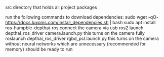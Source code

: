 src directory that holds all project packages


run the following commands to download dependencies:
sudo wget -qO- https://docs.luxonis.com/install_dependencies.sh | bash
sudo apt install ros-humpble-depthai-ros
connect the camera via usb
ros2 launch depthai_ros_driver camera.launch.py   this turns on the camera fully
roslaunch depthai_ros_driver rgbd_pcl.launch.py      this turns on the camera without neural networks which are unnecessary (recommended for memory)
should be ready to run